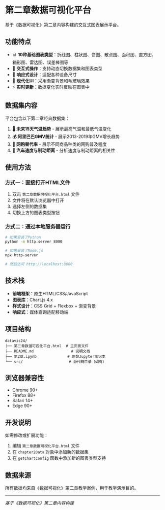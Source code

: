 # 第二章数据可视化平台

基于《数据可视化》第二章内容构建的交互式图表展示平台。

## 功能特点

- 📊 **10种基础图表类型**：折线图、柱状图、饼图、散点图、面积图、直方图、箱形图、雷达图、误差棒图等
- 🎯 **交互式操作**：支持动态切换数据集和图表类型
- 📱 **响应式设计**：适配各种设备尺寸
- 🎨 **现代化UI**：采用渐变背景和毛玻璃效果
- ⚡ **实时更新**：数据变化实时反映在图表中

## 数据集内容

平台包含以下第二章经典数据集：

1. **🌡️ 未来15天气温趋势** - 展示最高气温和最低气温变化
2. **💰 阿里巴巴GMV统计** - 展示2013-2019年GMV增长趋势
3. **🛒 网购替代率** - 展示不同商品种类的网购普及程度
4. **🚗 汽车速度与制动距离** - 分析速度与制动距离的相关性

## 使用方法

### 方式一：直接打开HTML文件
1. 双击 `第二章数据可视化平台.html` 文件
2. 文件将在默认浏览器中打开
3. 选择左侧的数据集
4. 切换上方的图表类型按钮

### 方式二：通过本地服务器运行
```bash
# 如果安装了Python
python -m http.server 8000

# 如果安装了Node.js
npx http-server

# 然后访问 http://localhost:8000
```

## 技术栈

- **前端框架**：原生HTML/CSS/JavaScript
- **图表库**：Chart.js 4.x
- **样式设计**：CSS Grid + Flexbox + 渐变背景
- **响应式**：媒体查询适配移动端

## 项目结构

```
datavis24/
├── 第二章数据可视化平台.html  # 主页面文件
├── README.md                 # 说明文档
├── 第2章.ipynb              # 原始Jupyter笔记本
└── src/                     # 源代码目录（如有）
```

## 浏览器兼容性

- Chrome 90+
- Firefox 88+
- Safari 14+
- Edge 90+

## 开发说明

如需修改或扩展功能：
1. 编辑 `第二章数据可视化平台.html` 文件
2. 在 `chapter2Data` 对象中添加新的数据集
3. 在 `getChartConfig` 函数中添加新的图表类型支持

## 数据来源

所有数据均来自《数据可视化》第二章教学案例，用于教学演示目的。

---

*基于《数据可视化》第二章内容构建*